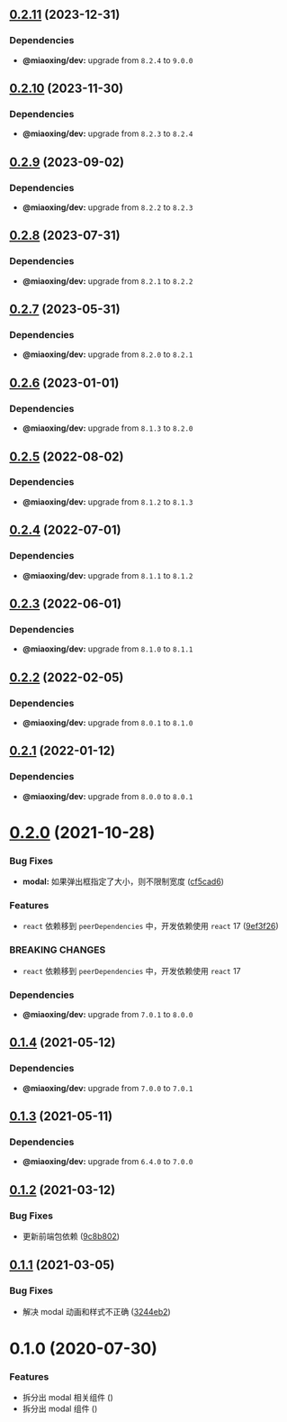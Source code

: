 ## [0.2.11](https://github.com/miaoxing/mxjs-modal/compare/v0.2.10...v0.2.11) (2023-12-31)





### Dependencies

* **@miaoxing/dev:** upgrade from `8.2.4` to `9.0.0`

## [0.2.10](https://github.com/miaoxing/mxjs-modal/compare/v0.2.9...v0.2.10) (2023-11-30)





### Dependencies

* **@miaoxing/dev:** upgrade from `8.2.3` to `8.2.4`

## [0.2.9](https://github.com/miaoxing/mxjs-modal/compare/v0.2.8...v0.2.9) (2023-09-02)





### Dependencies

* **@miaoxing/dev:** upgrade from `8.2.2` to `8.2.3`

## [0.2.8](https://github.com/miaoxing/mxjs-modal/compare/v0.2.7...v0.2.8) (2023-07-31)





### Dependencies

* **@miaoxing/dev:** upgrade from `8.2.1` to `8.2.2`

## [0.2.7](https://github.com/miaoxing/mxjs-modal/compare/v0.2.6...v0.2.7) (2023-05-31)





### Dependencies

* **@miaoxing/dev:** upgrade from `8.2.0` to `8.2.1`

## [0.2.6](https://github.com/miaoxing/mxjs-modal/compare/v0.2.5...v0.2.6) (2023-01-01)





### Dependencies

* **@miaoxing/dev:** upgrade from `8.1.3` to `8.2.0`

## [0.2.5](https://github.com/miaoxing/mxjs-modal/compare/v0.2.4...v0.2.5) (2022-08-02)





### Dependencies

* **@miaoxing/dev:** upgrade from `8.1.2` to `8.1.3`

## [0.2.4](https://github.com/miaoxing/mxjs-modal/compare/v0.2.3...v0.2.4) (2022-07-01)





### Dependencies

* **@miaoxing/dev:** upgrade from `8.1.1` to `8.1.2`

## [0.2.3](https://github.com/miaoxing/mxjs-modal/compare/v0.2.2...v0.2.3) (2022-06-01)





### Dependencies

* **@miaoxing/dev:** upgrade from `8.1.0` to `8.1.1`

## [0.2.2](https://github.com/miaoxing/mxjs-modal/compare/v0.2.1...v0.2.2) (2022-02-05)





### Dependencies

* **@miaoxing/dev:** upgrade from `8.0.1` to `8.1.0`

## [0.2.1](https://github.com/miaoxing/mxjs-modal/compare/v0.2.0...v0.2.1) (2022-01-12)





### Dependencies

* **@miaoxing/dev:** upgrade from `8.0.0` to `8.0.1`

# [0.2.0](https://github.com/miaoxing/mxjs-modal/compare/v0.1.4...v0.2.0) (2021-10-28)


### Bug Fixes

* **modal:** 如果弹出框指定了大小，则不限制宽度 ([cf5cad6](https://github.com/miaoxing/mxjs-modal/commit/cf5cad6b1590eececda94c4cac637dba5561e20a))


### Features

* `react` 依赖移到 `peerDependencies` 中，开发依赖使用 `react` 17 ([9ef3f26](https://github.com/miaoxing/mxjs-modal/commit/9ef3f26f316f1284c982093cf5b4fa250219aa9e))


### BREAKING CHANGES

* `react` 依赖移到 `peerDependencies` 中，开发依赖使用 `react` 17





### Dependencies

* **@miaoxing/dev:** upgrade from `7.0.1` to `8.0.0`

## [0.1.4](https://github.com/miaoxing/mxjs-modal/compare/v0.1.3...v0.1.4) (2021-05-12)





### Dependencies

* **@miaoxing/dev:** upgrade from `7.0.0` to `7.0.1`

## [0.1.3](https://github.com/miaoxing/mxjs-modal/compare/v0.1.2...v0.1.3) (2021-05-11)





### Dependencies

* **@miaoxing/dev:** upgrade from `6.4.0` to `7.0.0`

## [0.1.2](https://github.com/miaoxing/mxjs-modal/compare/v0.1.1...v0.1.2) (2021-03-12)


### Bug Fixes

* 更新前端包依赖 ([9c8b802](https://github.com/miaoxing/mxjs-modal/commit/9c8b80215a09edb7af1dc0ab3d4d1bd7902ce400))

## [0.1.1](https://github.com/miaoxing/mxjs-modal/compare/v0.1.0...v0.1.1) (2021-03-05)


### Bug Fixes

* 解决 modal 动画和样式不正确 ([3244eb2](https://github.com/miaoxing/mxjs-modal/commit/3244eb229d384b4668e50f124415290dc8a0db10))

# 0.1.0 (2020-07-30)


### Features

* 拆分出 modal 相关组件 ([](https://github.com/miaoxing/mxjs-modal/commit/))
* 拆分出 modal 组件 ([](https://github.com/miaoxing/mxjs-modal/commit/))
